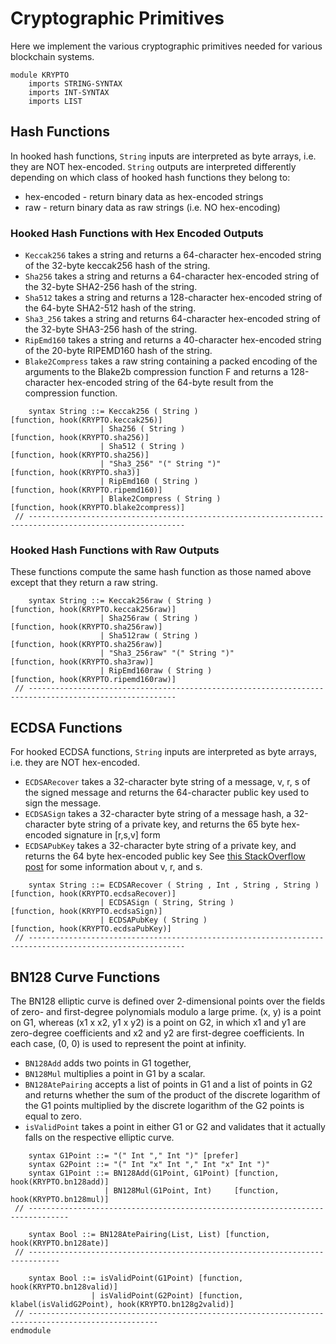 Cryptographic Primitives
========================

Here we implement the various cryptographic primitives needed for various blockchain systems.

```k
module KRYPTO
    imports STRING-SYNTAX
    imports INT-SYNTAX
    imports LIST
```

Hash Functions
--------------

In hooked hash functions, `String` inputs are interpreted as byte arrays, i.e. they are NOT hex-encoded.
`String` outputs are interpreted differently depending on which class of hooked hash functions they belong to:

-   hex-encoded - return binary data as hex-encoded strings
-   raw         - return binary data as raw strings (i.e. NO hex-encoding)

### Hooked Hash Functions with Hex Encoded Outputs

-   `Keccak256` takes a string and returns a 64-character hex-encoded string of the 32-byte keccak256 hash of the string.
-   `Sha256` takes a string and returns a 64-character hex-encoded string of the 32-byte SHA2-256 hash of the string.
-   `Sha512` takes a string and returns a 128-character hex-encoded string of the 64-byte SHA2-512 hash of the string.
-   `Sha3_256` takes a string and returns 64-character hex-encoded string of the 32-byte SHA3-256 hash of the string.
-   `RipEmd160` takes a string and returns a 40-character hex-encoded string of the 20-byte RIPEMD160 hash of the string.
-   `Blake2Compress` takes a raw string containing a packed encoding of the arguments to the Blake2b compression
    function F and returns a 128-character hex-encoded string of the 64-byte result from the compression function.

```k
    syntax String ::= Keccak256 ( String )                            [function, hook(KRYPTO.keccak256)]
                    | Sha256 ( String )                               [function, hook(KRYPTO.sha256)]
                    | Sha512 ( String )                               [function, hook(KRYPTO.sha256)]
                    | "Sha3_256" "(" String ")"                       [function, hook(KRYPTO.sha3)]
                    | RipEmd160 ( String )                            [function, hook(KRYPTO.ripemd160)]
                    | Blake2Compress ( String )                       [function, hook(KRYPTO.blake2compress)]
 // ---------------------------------------------------------------------------------------------------------
```

### Hooked Hash Functions with Raw Outputs

These functions compute the same hash function as those named above except that they return a raw string.

```k
    syntax String ::= Keccak256raw ( String )                         [function, hook(KRYPTO.keccak256raw)]
                    | Sha256raw ( String )                            [function, hook(KRYPTO.sha256raw)]
                    | Sha512raw ( String )                            [function, hook(KRYPTO.sha256raw)]
                    | "Sha3_256raw" "(" String ")"                    [function, hook(KRYPTO.sha3raw)]
                    | RipEmd160raw ( String )                         [function, hook(KRYPTO.ripemd160raw)]
 // -------------------------------------------------------------------------------------------------------
```

ECDSA Functions
---------------

For hooked ECDSA functions, `String` inputs are interpreted as byte arrays, i.e. they are NOT hex-encoded.

-   `ECDSARecover` takes a 32-character byte string of a message, v, r, s of the signed message and returns the 64-character public key used to sign the message.
-   `ECDSASign` takes a 32-character byte string of a message hash, a 32-character byte string of a private key, and returns the 65 byte hex-encoded signature in [r,s,v] form
-   `ECDSAPubKey` takes a 32-character byte string of a private key, and returns the 64 byte hex-encoded public key
    See [this StackOverflow post](https://ethereum.stackexchange.com/questions/15766/what-does-v-r-s-in-eth-gettransactionbyhash-mean) for some information about v, r, and s.

```k
    syntax String ::= ECDSARecover ( String , Int , String , String ) [function, hook(KRYPTO.ecdsaRecover)]
                    | ECDSASign ( String, String )                    [function, hook(KRYPTO.ecdsaSign)]
                    | ECDSAPubKey ( String )                          [function, hook(KRYPTO.ecdsaPubKey)]
 // ---------------------------------------------------------------------------------------------------------
```

BN128 Curve Functions
---------------------

The BN128 elliptic curve is defined over 2-dimensional points over the fields of zero- and first-degree polynomials modulo a large prime. (x, y) is a point on G1, whereas (x1 x x2, y1 x y2) is a point on G2, in which x1 and y1 are zero-degree coefficients and x2 and y2 are first-degree coefficients. In each case, (0, 0) is used to represent the point at infinity.

-   `BN128Add` adds two points in G1 together,
-   `BN128Mul` multiplies a point in G1 by a scalar.
-   `BN128AtePairing` accepts a list of points in G1 and a list of points in G2 and returns whether the sum of the product of the discrete logarithm of the G1 points multiplied by the discrete logarithm of the G2 points is equal to zero.
-   `isValidPoint` takes a point in either G1 or G2 and validates that it actually falls on the respective elliptic curve.

```k
    syntax G1Point ::= "(" Int "," Int ")" [prefer]
    syntax G2Point ::= "(" Int "x" Int "," Int "x" Int ")"
    syntax G1Point ::= BN128Add(G1Point, G1Point) [function, hook(KRYPTO.bn128add)]
                     | BN128Mul(G1Point, Int)     [function, hook(KRYPTO.bn128mul)]
 // -------------------------------------------------------------------------------

    syntax Bool ::= BN128AtePairing(List, List) [function, hook(KRYPTO.bn128ate)]
 // -----------------------------------------------------------------------------

    syntax Bool ::= isValidPoint(G1Point) [function, hook(KRYPTO.bn128valid)]
                  | isValidPoint(G2Point) [function, klabel(isValidG2Point), hook(KRYPTO.bn128g2valid)]
 // ---------------------------------------------------------------------------------------------------
endmodule
```
